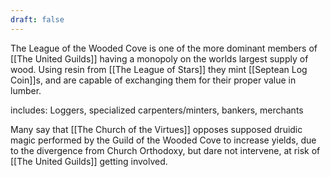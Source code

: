 ```yaml
---
draft: false
---
```

The League of the Wooded Cove is one of the more dominant members of [[The United Guilds]] having a monopoly on the worlds largest supply of wood. Using resin from [[The League of Stars]] they mint [[Septean Log Coin]]s, and are capable of exchanging them for their proper value in lumber.

includes: Loggers, specialized carpenters/minters, bankers, merchants

Many say that [[The Church of the Virtues]] opposes supposed druidic magic performed by the Guild of the Wooded Cove to increase yields, due to the divergence from Church Orthodoxy, but dare not intervene, at risk of [[The United Guilds]] getting involved.